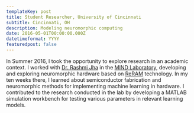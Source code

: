 ```yaml
---
templateKey: post
title: Student Researcher, University of Cincinnati
subtitle: Cincinnati, OH
description: Modeling neuromorphic computing
date: 2016-05-01T00:00:00.000Z
datetimeformat: YYYY
featuredpost: false
---
```


In Summer 2016, I took the opportunity to explore research in an academic context. I worked with [Dr. Rashmi Jha](https://scholar.google.com/citations?user=mUujTIcAAAAJ&hl=en&oi=ao) in the [MIND Laboratory](http://eecs.ceas.uc.edu/MIND), developing and exploring neuromorphic hardware based on [ReRAM](https://en.wikipedia.org/wiki/Resistive_random-access_memory) technology. In my ten weeks there, I learned about semiconductor fabrication and neuromorphic methods for implementing machine learning in hardware. I contributed to the research conducted in the lab by developing a MATLAB simulation workbench for testing various parameters in relevant learning models.
